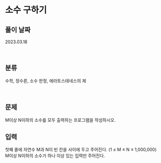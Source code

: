 # 소수 구하기

## 풀이 날짜
2023.03.18

<br />

## 분류
수학, 정수론, 소수 판정, 에라토스테네스의 체

<br />

## 문제
M이상 N이하의 소수를 모두 출력하는 프로그램을 작성하시오.


## 입력
첫째 줄에 자연수 M과 N이 빈 칸을 사이에 두고 주어진다. (1 ≤ M ≤ N ≤ 1,000,000) M이상 N이하의 소수가 하나 이상 있는 입력만 주어진다.
